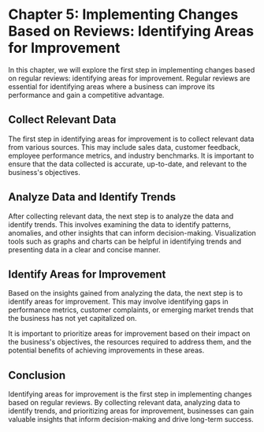 Chapter 5: Implementing Changes Based on Reviews: Identifying Areas for Improvement
===================================================================================

In this chapter, we will explore the first step in implementing changes based on regular reviews: identifying areas for improvement. Regular reviews are essential for identifying areas where a business can improve its performance and gain a competitive advantage.

Collect Relevant Data
---------------------

The first step in identifying areas for improvement is to collect relevant data from various sources. This may include sales data, customer feedback, employee performance metrics, and industry benchmarks. It is important to ensure that the data collected is accurate, up-to-date, and relevant to the business's objectives.

Analyze Data and Identify Trends
--------------------------------

After collecting relevant data, the next step is to analyze the data and identify trends. This involves examining the data to identify patterns, anomalies, and other insights that can inform decision-making. Visualization tools such as graphs and charts can be helpful in identifying trends and presenting data in a clear and concise manner.

Identify Areas for Improvement
------------------------------

Based on the insights gained from analyzing the data, the next step is to identify areas for improvement. This may involve identifying gaps in performance metrics, customer complaints, or emerging market trends that the business has not yet capitalized on.

It is important to prioritize areas for improvement based on their impact on the business's objectives, the resources required to address them, and the potential benefits of achieving improvements in these areas.

Conclusion
----------

Identifying areas for improvement is the first step in implementing changes based on regular reviews. By collecting relevant data, analyzing data to identify trends, and prioritizing areas for improvement, businesses can gain valuable insights that inform decision-making and drive long-term success.
